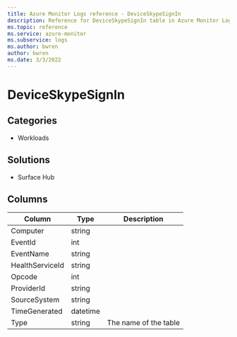 ```yaml
---
title: Azure Monitor Logs reference - DeviceSkypeSignIn
description: Reference for DeviceSkypeSignIn table in Azure Monitor Logs.
ms.topic: reference
ms.service: azure-monitor
ms.subservice: logs
ms.author: bwren
author: bwren
ms.date: 3/3/2022
---
```


# DeviceSkypeSignIn

 

## Categories

- Workloads
## Solutions

- Surface Hub




## Columns

| Column | Type | Description |
| --- | --- | --- |
| Computer | string |  |
| EventId | int |  |
| EventName | string |  |
| HealthServiceId | string |  |
| Opcode | int |  |
| ProviderId | string |  |
| SourceSystem | string |  |
| TimeGenerated | datetime |  |
| Type | string | The name of the table |
